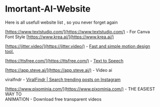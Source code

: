 # Imortant-AI-Website
Here is all usefull website list , so you never forget again

[https://www.textstudio.com/](https://www.textstudio.com/) - For Canva Font Style
[https://www.krea.ai/](https://www.krea.ai/)

[https://jitter.video/](https://jitter.video/) - [Fast and simple motion design tool.](https://jitter.video/)

[https://ttsfree.com/](https://ttsfree.com/) - [Text to Speech](https://ttsfree.com/)

[https://app.steve.ai/](https://app.steve.ai/) - Video ai 

viralfndr - [ViralFindr | Search trending posts on Instagram](https://viralfindr.com/)

[https://www.pixominia.com/](https://www.pixominia.com/) - THE EASIEST WAY TO  
ANIMATION  - Download free transparent videos
